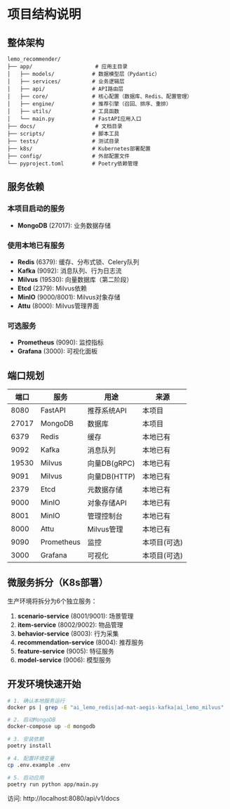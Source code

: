 # 项目结构说明

## 整体架构

```
lemo_recommender/
├── app/                    # 应用主目录
│   ├── models/            # 数据模型层（Pydantic）
│   ├── services/          # 业务逻辑层
│   ├── api/               # API路由层
│   ├── core/              # 核心配置（数据库、Redis、配置管理）
│   ├── engine/            # 推荐引擎（召回、排序、重排）
│   ├── utils/             # 工具函数
│   └── main.py            # FastAPI应用入口
├── docs/                   # 文档目录
├── scripts/               # 脚本工具
├── tests/                 # 测试目录
├── k8s/                   # Kubernetes部署配置
├── config/                # 外部配置文件
└── pyproject.toml         # Poetry依赖管理
```

## 服务依赖

### 本项目启动的服务
- **MongoDB** (27017): 业务数据存储

### 使用本地已有服务
- **Redis** (6379): 缓存、分布式锁、Celery队列
- **Kafka** (9092): 消息队列、行为日志流
- **Milvus** (19530): 向量数据库（第二阶段）
- **Etcd** (2379): Milvus依赖
- **MinIO** (9000/8001): Milvus对象存储
- **Attu** (8000): Milvus管理界面

### 可选服务
- **Prometheus** (9090): 监控指标
- **Grafana** (3000): 可视化面板

## 端口规划

| 端口 | 服务 | 用途 | 来源 |
|------|------|------|------|
| 8080 | FastAPI | 推荐系统API | 本项目 |
| 27017 | MongoDB | 数据库 | 本项目 |
| 6379 | Redis | 缓存 | 本地已有 |
| 9092 | Kafka | 消息队列 | 本地已有 |
| 19530 | Milvus | 向量DB(gRPC) | 本地已有 |
| 9091 | Milvus | 向量DB(HTTP) | 本地已有 |
| 2379 | Etcd | 元数据存储 | 本地已有 |
| 9000 | MinIO | 对象存储API | 本地已有 |
| 8001 | MinIO | 管理控制台 | 本地已有 |
| 8000 | Attu | Milvus管理 | 本地已有 |
| 9090 | Prometheus | 监控 | 本项目(可选) |
| 3000 | Grafana | 可视化 | 本项目(可选) |

## 微服务拆分（K8s部署）

生产环境将拆分为6个独立服务：

1. **scenario-service** (8001/9001): 场景管理
2. **item-service** (8002/9002): 物品管理
3. **behavior-service** (8003): 行为采集
4. **recommendation-service** (8004): 推荐服务
5. **feature-service** (9005): 特征服务
6. **model-service** (9006): 模型服务

## 开发环境快速开始

```bash
# 1. 确认本地服务运行
docker ps | grep -E "ai_lemo_redis|ad-mat-aegis-kafka|ai_lemo_milvus"

# 2. 启动MongoDB
docker-compose up -d mongodb

# 3. 安装依赖
poetry install

# 4. 配置环境变量
cp .env.example .env

# 5. 启动应用
poetry run python app/main.py
```

访问: http://localhost:8080/api/v1/docs
